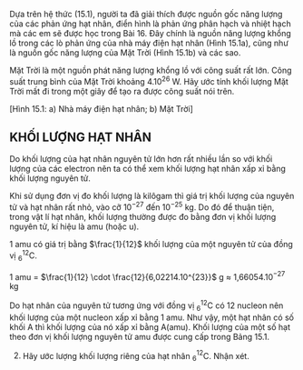 Dựa trên hệ thức (15.1), người ta đã giải thích được nguồn gốc năng lượng của các phản ứng hạt nhân, điển hình là phản ứng phân hạch và nhiệt hạch mà các em sẽ được học trong Bài 16. Đây chính là nguồn năng lượng khổng lồ trong các lò phản ứng của nhà máy điện hạt nhân (Hình 15.1a), cũng như là nguồn gốc năng lượng của Mặt Trời (Hình 15.1b) và các sao.

Mặt Trời là một nguồn phát năng lượng khổng lồ với công suất rất lớn. Công suất trung bình của Mặt Trời khoảng 4.10$^{26}$ W. Hãy ước tính khối lượng Mặt Trời mất đi trong một giây để tạo ra được công suất nói trên.

[Hình 15.1: a) Nhà máy điện hạt nhân; b) Mặt Trời]

## KHỐI LƯỢNG HẠT NHÂN

Do khối lượng của hạt nhân nguyên tử lớn hơn rất nhiều lần so với khối lượng của các electron nên ta có thể xem khối lượng hạt nhân xấp xỉ bằng khối lượng nguyên tử.

Khi sử dụng đơn vị đo khối lượng là kilôgam thì giá trị khối lượng của nguyên tử và hạt nhân rất nhỏ, vào cỡ 10$^{-27}$ đến 10$^{-25}$ kg. Do đó để thuận tiện, trong vật lí hạt nhân, khối lượng thường được đo bằng đơn vị khối lượng nguyên tử, kí hiệu là amu (hoặc u).

1 amu có giá trị bằng $\frac{1}{12}$ khối lượng của một nguyên tử của đồng vị $^{12}_6$C.

1 amu = $\frac{1}{12} \cdot \frac{12}{6,02214.10^{23}}$ g ≈ 1,66054.10$^{-27}$ kg

Do hạt nhân của nguyên tử tương ứng với đồng vị $^{12}_6$C có 12 nucleon nên khối lượng của một nucleon xấp xỉ bằng 1 amu. Như vậy, một hạt nhân có số khối A thì khối lượng của nó xấp xỉ bằng A(amu). Khối lượng của một số hạt theo đơn vị khối lượng nguyên tử amu được cung cấp trong Bảng 15.1.

2. Hãy ước lượng khối lượng riêng của hạt nhân $^{12}_6$C. Nhận xét.